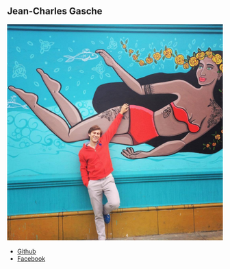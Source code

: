 Jean-Charles Gasche
------------------

![](photos/jeancharlesgasche.jpg)

* [Github](https://github.com/jcgasche)
* [Facebook](https://www.facebook.com/jch.gsc)
